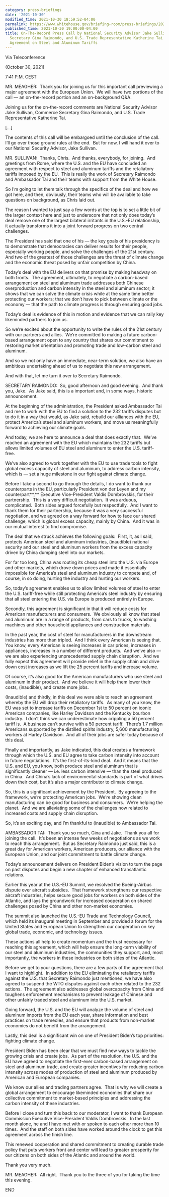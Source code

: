 ```yaml
---
category: press-briefings
date: '2021-10-30'
modified_time: 2021-10-30 18:59:52-04:00
permalink: https://www.whitehouse.gov/briefing-room/press-briefings/2021/10/30/on-the-record-press-call-by-national-security-advisor-jake-sullivan-commerce-secretary-gina-raimondo-and-u-s-trade-representative-katherine-tai-on-a-u-s-eu-agreement-on-steel-and-aluminum-tariffs/
published_time: 2021-10-30 19:00:00-04:00
title: On-The-Record Press Call by National Security Advisor Jake Sullivan, Commerce
  Secretary Gina Raimondo, and U.S. Trade Representative Katherine Tai on a U.S.-EU
  Agreement on Steel and Aluminum Tariffs
---
```

 
Via Teleconference

(October 30, 2021)

7:41 P.M. CEST

MR. MEAGHER:  Thank you for joining us for this important call
previewing a major agreement with the European Union.  We will have two
portions of the call — an on-the-record portion and an on-background
Q&A. 

Joining us for the on-the-record comments are National Security Advisor
Jake Sullivan, Commerce Secretary Gina Raimondo, and U.S. Trade
Representative Katherine Tai.

\[…\]

The contents of this call will be embargoed until the conclusion of the
call.  I’ll go over those ground rules at the end.  But for now, I will
hand it over to our National Security Advisor, Jake Sullivan.

MR. SULLIVAN:  Thanks, Chris.  And thanks, everybody, for joining.  And
greetings from Rome, where the U.S. and the EU have concluded an
agreement with respect to steel and aluminum tariffs and the retaliatory
tariffs imposed by the EU.  This is really the work of Secretary
Raimondo and Ambassador Tai and their teams with support from the White
House.

So I’m going to let them talk through the specifics of the deal and how
we got here, and then, obviously, their teams who will be available to
take questions on background, as Chris laid out.

The reason I wanted to just say a few words at the top is to set a
little bit of the larger context here and just to underscore that not
only does today’s deal remove one of the largest bilateral irritants in
the U.S.-EU relationship, it actually transforms it into a joint forward
progress on two central challenges.

The President has said that one of his — the key goals of his presidency
is to demonstrate that democracies can deliver results for their people,
especially working people, and solve the challenges of the 21st
century.  And two of the greatest of those challenges are the threat of
climate change and the economic threat posed by unfair competition by
China. 

Today’s deal with the EU delivers on that promise by making headway on
both fronts.  The agreement, ultimately, to negotiate a carbon-based
arrangement on steel and aluminum trade addresses both Chinese
overproduction and carbon intensity in the steel and aluminum sector; it
shows that we can solve the climate crisis while at the same time better
protecting our workers; that we don’t have to pick between climate or
the economy — that the path to climate progress is through ensuring good
jobs.

Today’s deal is evidence of this in motion and evidence that we can
rally key likeminded partners to join us.

So we’re excited about the opportunity to write the rules of the 21st
century with our partners and allies.  We’re committed to making a
future carbon-based arrangement open to any country that shares our
commitment to restoring market orientation and promoting trade and
low-carbon steel and aluminum.

And so we not only have an immediate, near-term solution, we also have
an ambitious undertaking ahead of us to negotiate this new arrangement.

And with that, let me turn it over to Secretary Raimondo.

SECRETARY RAIMONDO:  So, good afternoon and good evening.  And thank
you, Jake.  As Jake said, this is a important and, in some ways,
historic announcement. 

At the beginning of the administration, the President asked Ambassador
Tai and me to work with the EU to find a solution to the 232 tariffs
disputes but to do it in a way that would, as Jake said, rebuild our
alliances with the EU, protect America’s steel and aluminum workers, and
move us meaningfully forward to achieving our climate goals.

And today, we are here to announce a deal that does exactly that.  We’ve
reached an agreement with the EU which maintains the 232 tariffs but
allows limited volumes of EU steel and aluminum to enter the U.S.
tariff-free. 

We’ve also agreed to work together with the EU to use trade tools to
fight global excess capacity of steel and aluminum, to address carbon
intensity, which is — set a huge milestone in our fight against climate
change.

Before I take a second to go through the details, I do want to thank our
counterparts in the EU, particularly President von der Leyen and my
counterpart**,** Executive Vice-President Valdis Dombrovskis, for their
partnership.  This is a very difficult negotiation.  It was arduous,
complicated.  Both sides argued forcefully but respectfully.  And I want
to thank them for their partnership, because it was a very successful
negotiation, and we agreed on a way forward for how to face our shared
challenge, which is global excess capacity, mainly by China.  And it was
in our mutual interest to find compromise. 

The deal that we struck achieves the following goals:  First, it, as I
said, protects American steel and aluminum industries, (inaudible)
national security and our steel and aluminum workers from the excess
capacity driven by China dumping steel into our markets.

For far too long, China was routing its cheap steel into the U.S. via
Europe and other markets, which drove down prices and made it
essentially impossible for America’s steel and aluminum industry to
compete and, of course, in so doing, hurting the industry and hurting
our workers. 

So, today’s agreement enables us to allow limited volumes of steel to
enter the U.S. tariff-free while still protecting America’s steel
industry by ensuring that all steel entering the U.S. via Europe is
produced entirely in Europe.

Secondly, this agreement is significant in that it will reduce costs for
American manufacturers and consumers.  We obviously all know that steel
and aluminum are in a range of products, from cars to trucks, to washing
machines and other household appliances and construction materials.

In the past year, the cost of steel for manufacturers in the downstream
industries has more than tripled.  And I think every American is seeing
that.  You know, every American is seeing increases in car prices,
increases in appliances, increases in a number of different products. 
And we’ve also — we are also experiencing unprecedented supply chain
disruption.  And we fully expect this agreement will provide relief in
the supply chain and drive down cost increases as we lift the 25 percent
tariffs and increase volume.

Of course, it’s also good for the American manufacturers who use steel
and aluminum in their product.  And we believe it will help them lower
their costs, (inaudible), and create more jobs. 

(Inaudible) and thirdly, in this deal we were able to reach an agreement
whereby the EU will drop their retaliatory tariffs.  As many of you
know, the EU was set to increase tariffs on December 1st to 50 percent
on iconic American companies, like Harley Davidson and the Kentucky
bourbon industry.  I don’t think we can underestimate how crippling a 50
percent tariff is.  A business can’t survive with a 50 percent tariff. 
There’s 1.7 million Americans supported by the distilled spirits
industry, 5,600 manufacturing workers at Harley Davidson.  And all of
their jobs are safer today because of this deal.

Finally and importantly, as Jake indicated, this deal creates a
framework through which the U.S. and EU agree to take carbon intensity
into account in future negotiations.  It’s the first-of-its-kind deal. 
And it means that the U.S. and EU, you know, both produce steel and
aluminum that is significantly cleaner — i.e. less carbon intensive —
than the steel produced in China.  And China’s lack of environmental
standards is part of what drives down their cost, but it’s also a major
contributor to climate change.

So, this is a significant achievement by the President.  By agreeing to
the framework, we’re protecting American jobs.  We’re showing clean
manufacturing can be good for business and consumers.  We’re helping the
planet.  And we are alleviating some of the challenges now related to
increased costs and supply chain disruption.

So, it’s an exciting day, and I’m thankful to (inaudible) to Ambassador
Tai.

AMBASSADOR TAI:  Thank you so much, Gina and Jake.  Thank you all for
joining the call.  It’s been an intense few weeks of negotiations as we
work to reach this arrangement.  But as Secretary Raimondo just said,
this is a great day for American workers, American producers, our
alliance with the European Union, and our joint commitment to battle
climate change.

Today’s announcement delivers on President Biden’s vision to turn the
page on past disputes and begin a new chapter of enhanced transatlantic
relations. 

Earlier this year at the U.S.-EU Summit, we resolved the Boeing-Airbus
dispute over aircraft subsidies.  That framework strengthens our
respective aircraft industries, helps secure good jobs for workers on
both sides of the Atlantic, and lays the groundwork for increased
cooperation on shared challenges posed by China and other non-market
economies.

The summit also launched the U.S.-EU Trade and Technology Council, which
held its inaugural meeting in September and provided a forum for the
United States and European Union to strengthen our cooperation on key
global trade, economic, and technology issues.

These actions all help to create momentum and the trust necessary for
reaching this agreement, which will help ensure the long-term viability
of our steel and aluminum industries, the communities they support, and,
most importantly, the workers in these industries on both sides of the
Atlantic.

Before we get to your questions, there are a few parts of the agreement
that I want to highlight.  In addition to the EU eliminating the
retaliatory tariffs against the U.S. that Secretary Raimondo just
mentioned, we have also agreed to suspend the WTO disputes against each
other related to the 232 actions.  The agreement also addresses global
overcapacity from China and toughens enforcement mechanisms to prevent
leakage of Chinese and other unfairly traded steel and aluminum into the
U.S. market.  
  
Going forward, the U.S. and the EU will analyze the volume of steel and
aluminum imports from the EU each year, share information and best
practices on trade remedies, and ensure that products from non-market
economies do not benefit from the arrangement.   
  
Lastly, this deal is a significant win on one of President Biden’s top
priorities: fighting climate change.   
  
President Biden has been clear that we must find new ways to tackle the
growing crisis and create jobs.  As part of the resolution, the U.S. and
the EU have agreed to negotiate the first-ever carbon-based arrangement
on steel and aluminum trade, and create greater incentives for reducing
carbon intensity across modes of production of steel and aluminum
produced by American and European companies.   
  
We know our allies and trading partners agree.  That is why we will
create a global arrangement to encourage likeminded economies that share
our collective commitment to market-based principles and addressing the
carbon intensity of these industries.   
  
Before I close and turn this back to our moderator, I want to thank
European Commission Executive Vice-President Valdis Dombrovskis.  In the
last month alone, he and I have met with or spoken to each other more
than 10 times.  And the staff on both sides have worked around the clock
to get this agreement across the finish line.   
  
This renewed cooperation and shared commitment to creating durable trade
policy that puts workers front and center will lead to greater
prosperity for our citizens on both sides of the Atlantic and around the
world.   
  
Thank you very much.  
  
MR. MEAGHER:  All right.  Thank you to the three of you for taking the
time this evening.

END  
